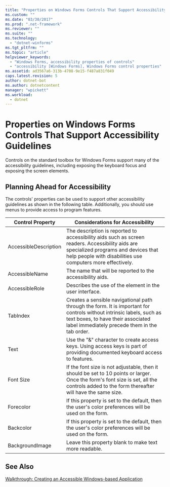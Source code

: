 ```yaml
---
title: "Properties on Windows Forms Controls That Support Accessibility Guidelines"
ms.custom: ""
ms.date: "03/30/2017"
ms.prod: ".net-framework"
ms.reviewer: ""
ms.suite: ""
ms.technology: 
  - "dotnet-winforms"
ms.tgt_pltfrm: ""
ms.topic: "article"
helpviewer_keywords: 
  - "Windows Forms, accessibility properties of controls"
  - "accessibility [Windows Forms], Windows Forms control properties"
ms.assetid: ad3567a6-313b-4708-9e15-f487a831f049
caps.latest.revision: 5
author: dotnet-bot
ms.author: dotnetcontent
manager: "wpickett"
ms.workload: 
  - dotnet
---
```

# Properties on Windows Forms Controls That Support Accessibility Guidelines
Controls on the standard toolbox for Windows Forms support many of the accessibility guidelines, including exposing the keyboard focus and exposing the screen elements.  
  
## Planning Ahead for Accessibility  
 The controls' properties can be used to support other accessibility guidelines as shown in the following table. Additionally, you should use menus to provide access to program features.  
  
|Control Property|Considerations for Accessibility|  
|----------------------|--------------------------------------|  
|AccessibleDescription|The description is reported to accessibility aids such as screen readers. Accessibility aids are specialized programs and devices that help people with disabilities use computers more effectively.|  
|AccessibleName|The name that will be reported to the accessibility aids.|  
|AccessibleRole|Describes the use of the element in the user interface.|  
|TabIndex|Creates a sensible navigational path through the form. It is important for controls without intrinsic labels, such as text boxes, to have their associated label immediately precede them in the tab order.|  
|Text|Use the "&" character to create access keys. Using access keys is part of providing documented keyboard access to features.|  
|Font Size|If the font size is not adjustable, then it should be set to 10 points or larger. Once the form's font size is set, all the controls added to the form thereafter will have the same size.|  
|Forecolor|If this property is set to the default, then the user's color preferences will be used on the form.|  
|Backcolor|If this property is set to the default, then the user's color preferences will be used on the form.|  
|BackgroundImage|Leave this property blank to make text more readable.|  
  
## See Also  
 [Walkthrough: Creating an Accessible Windows-based Application](../../../../docs/framework/winforms/advanced/walkthrough-creating-an-accessible-windows-based-application.md)
